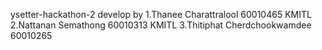 ysetter-hackathon-2
develop by 1.Thanee Charattralool 60010465 KMITL 2.Nattanan Semathong 60010313 KMITL 3.Thitiphat Cherdchookwamdee 60010265
